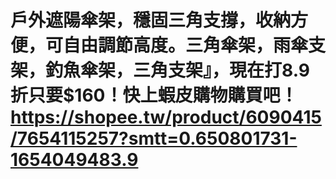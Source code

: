 # 戶外遮陽傘架，穩固三角支撐，收納方便，可自由調節高度。三角傘架，雨傘支架，釣魚傘架，三角支架』，現在打8.9折只要$160！快上蝦皮購物購買吧！https://shopee.tw/product/6090415/7654115257?smtt=0.650801731-1654049483.9